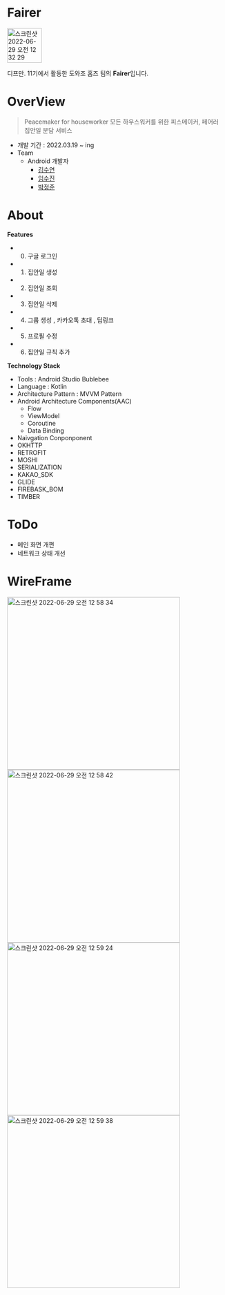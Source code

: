 # Fairer
<img width="80" alt="스크린샷 2022-06-29 오전 12 32 29" src="https://user-images.githubusercontent.com/27774564/176220195-0d1bf1da-8e56-4142-88fc-0fc375b8b768.png">

디프만. 11기에서 활동한 도와조 홈즈 팀의 **Fairer**입니다.

# OverView
> Peacemaker for houseworker 모든 하우스워커를 위한 피스메이커, 페어러
> 집안일 분담 서비스

- 개발 기간 : 2022.03.19 ~ ing 
- Team
  - Android 개발자
    - [김수연](https://github.com/onemask)
    - [임수진](https://github.com/sujin-kk)
    - [박정준](https://github.com/wjdwns) 

# About

**Features**
- 0. 구글 로그인 
- 1. 집안일 생성 
- 2. 집안일 조회
- 3. 집안일 삭제  
- 4. 그룹 생성 , 카카오톡 초대 , 딥링크  
- 5. 프로필 수정 
- 6. 집안일 규칙 추가


**Technology Stack**
- Tools : Android Studio Bublebee
- Language : Kotlin
- Architecture Pattern : MVVM Pattern
- Android Architecture Components(AAC)
  - Flow
  - ViewModel
  - Coroutine
  - Data Binding
- Naivgation Conponponent
- OKHTTP
- RETROFIT
- MOSHI
- SERIALIZATION
- KAKAO_SDK
- GLIDE
- FIREBASK_BOM
- TIMBER 

# ToDo
- 메인 화면 개편
- 네트워크 상태 개선 

# WireFrame
<img width="400" alt="스크린샷 2022-06-29 오전 12 58 34" src="https://user-images.githubusercontent.com/27774564/176225988-3c2a3b19-53a0-4627-89c8-1e808e2ec43b.png">
<img width="400" alt="스크린샷 2022-06-29 오전 12 58 42" src="https://user-images.githubusercontent.com/27774564/176226010-fd300d9c-30dd-4da1-b278-7354ecffb6e4.png">
<img width="400" alt="스크린샷 2022-06-29 오전 12 59 24" src="https://user-images.githubusercontent.com/27774564/176226122-5eb5603a-cfec-40e4-bed2-cd2d0c2167a4.png">
<img width="400" alt="스크린샷 2022-06-29 오전 12 59 38" src="https://user-images.githubusercontent.com/27774564/176226168-12852d78-4506-4f09-9ef2-830a3ade38c4.png">

